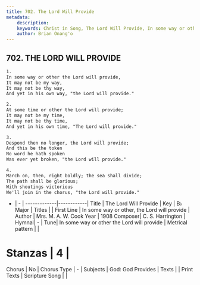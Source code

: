 ```yaml
---
title: 702. The Lord Will Provide
metadata:
    description: 
    keywords: Christ in Song, The Lord Will Provide, In some way or other, the Lord will provide, 
    author: Brian Onang'o
---
```



## 702. THE LORD WILL PROVIDE

```txt
1.
In some way or other the Lord will provide,
It may not be my way,
It may not be thy way,
And yet in his own way, "the Lord will provide."

2.
At some time or other the Lord will provide;
It may not be my time,
It may not be thy time,
And yet in his own time, "The Lord will provide."

3.
Despond then no longer, the Lord will provide;
And this be the token
No word he hath spoken
Was ever yet broken, "the Lord will provide."

4.
March on, then, right boldly; the sea shall divide;
The path shall be glorious;
With shoutings victorious
We'll join in the chorus, "the Lord will provide."
```

- |   -  |
-------------|------------|
Title | The Lord Will Provide |
Key | B♭ Major |
Titles |  |
First Line | In some way or other, the Lord will provide |
Author | Mrs. M. A. W. Cook
Year | 1908
Composer| C. S. Harrington |
Hymnal|  - |
Tune| In some way or other the Lord will provide |
Metrical pattern | |
# Stanzas | 4 |
Chorus | No |
Chorus Type | - |
Subjects | God: God Provides |
Texts |  |
Print Texts | 
Scripture Song |  |
  
